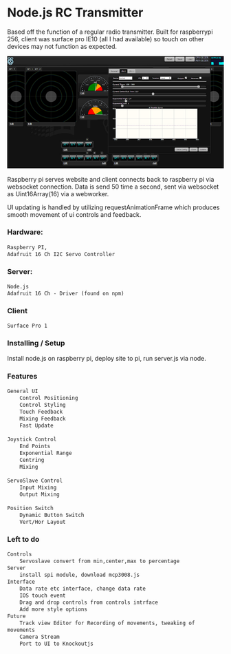 ﻿Node.js RC Transmitter
======================

Based off the function of a regular radio transmitter. Built for raspberrypi 256, client was surface pro IE10 (all I had available) so touch on other devices may not function as expected.

![Alt text](/screen.jpg?raw=true "Node.JS Transmitter")

Raspberry pi serves website and client connects back to raspberry pi via websocket connection. Data is send 50 time a second, sent via websocket as Uint16Array(16) via a webworker.

UI updating is handled by utilizing requestAnimationFrame which produces smooth movement of ui controls and feedback.


### Hardware: 
	Raspberry PI,
	Adafruit 16 Ch I2C Servo Controller
	
### Server:
	Node.js
	Adafruit 16 Ch - Driver (found on npm)

### Client
	Surface Pro 1

### Installing / Setup
Install node.js on raspberry pi, deploy site to pi, run server.js via node.
	

### Features
	General UI
		Control Positioning
		Control Styling
		Touch Feedback
		Mixing Feedback
		Fast Update

	Joystick Control
		End Points
		Exponential Range
		Centring
		Mixing

	ServoSlave Control
		Input Mixing
		Output Mixing

	Position Switch
		Dynamic Button Switch
		Vert/Hor Layout
		

### Left to do
	
	Controls
		Servoslave convert from min,center,max to percentage
	Server
		install spi module, download mcp3008.js
	Interface
		Data rate etc interface, change data rate
		IOS touch event
		Drag and drop controls from controls intrface
		Add more style options
	Future
		Track view Editor for Recording of movements, tweaking of movements
		Camera Stream
		Port to UI to Knockoutjs





